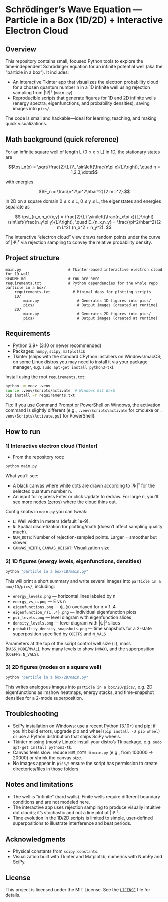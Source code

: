 # Schrödinger’s Wave Equation — Particle in a Box (1D/2D) + Interactive Electron Cloud

## Overview

This repository contains small, focused Python tools to explore the time‑independent Schrödinger equation for an infinite potential well (aka the “particle in a box”). It includes:

- An interactive Tkinter app that visualizes the electron probability cloud for a chosen quantum number n in a 1D infinite well using rejection sampling from |Ψ|² (`main.py`).
- Reproducible scripts that generate figures for 1D and 2D infinite wells (energy spectra, eigenfunctions, and probability densities), saving images into `pics/`.

The code is small and hackable—ideal for learning, teaching, and making quick visualizations.

## Math background (quick reference)

For an infinite square well of length L (0 ≤ x ≤ L) in 1D, the stationary states are

$$\psi_n(x) = \sqrt{\frac{2}{L}}\, \sin\left(\frac{n\pi x}{L}\right), \quad n = 1,2,3,\dots$$

with energies

$$E_n = \frac{n^2\pi^2\hbar^2}{2 m L^2}.$$

In 2D on a square domain 0 ≤ x ≤ L, 0 ≤ y ≤ L, the eigenstates and energies separate as

$$
\psi_{n_x,n_y}(x,y) = \frac{2}{L} \sin\left(\frac{n_x\pi x}{L}\right) \sin\left(\frac{n_y\pi y}{L}\right), \quad
E_{n_x,n_y} = \frac{\pi^2\hbar^2}{2 m L^2} (n_x^2 + n_y^2).
$$

The interactive “electron cloud” view draws random points under the curve of |Ψ|² via rejection sampling to convey the relative probability density.

## Project structure

```
main.py                     # Tkinter-based interactive electron cloud for 1D well
README.md                   # You are here
requirements.txt            # Python dependencies for the whole repo
particle in a box/
	requirements.txt          # Minimal deps for plotting scripts
	1D/
		main.py                 # Generates 1D figures into pics/
		pics/                   # Output images (created at runtime)
	2D/
		main.py                 # Generates 2D figures into pics/
		pics/                   # Output images (created at runtime)
```

## Requirements

- Python 3.9+ (3.10 or newer recommended)
- Packages: `numpy`, `scipy`, `matplotlib`
- Tkinter (ships with the standard CPython installers on Windows/macOS; on some Linux distros you may need to install it via your package manager, e.g. `sudo apt-get install python3-tk`).

Install using the root `requirements.txt`:

```bash
python -m venv .venv
source .venv/Scripts/activate  # Windows Git Bash
pip install -r requirements.txt
```

Tip: If you use Command Prompt or PowerShell on Windows, the activation command is slightly different (e.g., `.venv\Scripts\activate` for cmd.exe or `.
venv\Scripts\Activate.ps1` for PowerShell).

## How to run

### 1) Interactive electron cloud (Tkinter)

- From the repository root:

```bash
python main.py
```

What you’ll see:

- A black canvas where white dots are drawn according to |Ψ|² for the selected quantum number n.
- An input for n; press Enter or click Update to redraw. For large n, you’ll see more nodes (zeros) where the cloud thins out.

Config knobs in `main.py` you can tweak:

- `L`: Well width in meters (default 1e-9).
- `N`: Spatial discretization for plotting/math (doesn’t affect sampling quality much).
- `NUM_DOTS`: Number of rejection-sampled points. Larger = smoother but slower.
- `CANVAS_WIDTH`, `CANVAS_HEIGHT`: Visualization size.

### 2) 1D figures (energy levels, eigenfunctions, densities)

```bash
python "particle in a box/1D/main.py"
```

This will print a short summary and write several images into `particle in a box/1D/pics/`, including:

- `energy_levels.png` — horizontal lines labeled by n
- `energy_vs_n.png` — E vs n
- `eigenfunctions.png` — ψₙ(x) overlayed for n = 1..4
- `eigenfunction_n{1..4}.png` — individual eigenfunction plots
- `psi_levels.png` — level diagram with eigenfunction slices
- `density_levels.png` — level diagram with |ψ|² slices
- `probability_density_snapshots.png` — time snapshots for a 2-state superposition specified by `COEFFS` and `N_VALS`

Parameters at the top of the script control well size (`L`), mass (`MASS_MODE`/`MVAL`), how many levels to show (`NMAX`), and the superposition (`COEFFS`, `N_VALS`).

### 3) 2D figures (modes on a square well)

```bash
python "particle in a box/2D/main.py"
```

This writes analogous images into `particle in a box/2D/pics/`, e.g. 2D eigenfunctions as imshow heatmaps, energy stacks, and time-snapshot densities for a 2-mode superposition.

## Troubleshooting

- SciPy installation on Windows: use a recent Python (3.10+) and pip; if you hit build errors, upgrade pip and wheel (`pip install -U pip wheel`) or use a Python distribution that ships SciPy wheels.
- Tkinter missing (mostly Linux): install your distro’s Tk package, e.g. `sudo apt-get install python3-tk`.
- Canvas feels slow: reduce `NUM_DOTS` in `main.py` (e.g., from 100000 → 20000) or shrink the canvas size.
- No images appear in `pics/`: ensure the script has permission to create directories/files in those folders.

## Notes and limitations

- The well is “infinite” (hard walls). Finite wells require different boundary conditions and are not modeled here.
- The interactive app uses rejection sampling to produce visually intuitive dot clouds; it’s stochastic and not a line plot of |Ψ|².
- Time evolution in the 1D/2D scripts is limited to simple, user‑defined superpositions to illustrate interference and beat periods.

## Acknowledgments

- Physical constants from `scipy.constants`.
- Visualization built with Tkinter and Matplotlib; numerics with NumPy and SciPy.

## License

This project is licensed under the MIT License. See the [`LICENSE`](./LICENSE) file for details.
